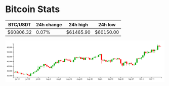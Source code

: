 # Bitcoin Stats

BTC/USDT|24h change|24h high|24h low|
|---|---|---|---|
|$60806.32|0.07%|$61465.90|$60150.00|

<img src="./chart.svg">
